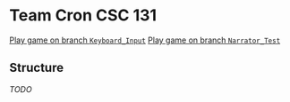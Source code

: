 # Team Cron CSC 131

[Play game on branch `Keyboard_Input`](https://dunkyl.github.io/TeamCronProject/)
[Play game on branch `Narrator_Test`](https://chandlerchaffin.github.io/TeamCronProject/)

## Structure

*TODO*
